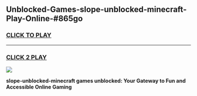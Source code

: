 
## Unblocked-Games-slope-unblocked-minecraft-Play-Online-#865go
<h3>
<a href="https://premium.freeplayer.one?title=slope-unblocked-minecraft&ref=27F">CLICK TO PLAY</a></h3>
<hr>

<h3>
<a href="https://premium.freeplayer.one?title=slope-unblocked-minecraft&ref=27F">CLICK 2 PLAY</a>
  
</h3>

<a href="https://premium.freeplayer.one?title=slope-unblocked-minecraft&ref=27F"><img src="https://clearcache.store/games.png"></a>


**slope-unblocked-minecraft games unblocked: Your Gateway to Fun and Accessible Online Gaming**
